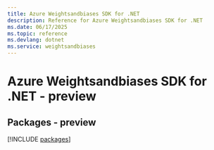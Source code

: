 ```yaml
---
title: Azure Weightsandbiases SDK for .NET
description: Reference for Azure Weightsandbiases SDK for .NET
ms.date: 06/17/2025
ms.topic: reference
ms.devlang: dotnet
ms.service: weightsandbiases
---
```

# Azure Weightsandbiases SDK for .NET - preview
## Packages - preview
[!INCLUDE [packages](weightsandbiases-index.md)]
